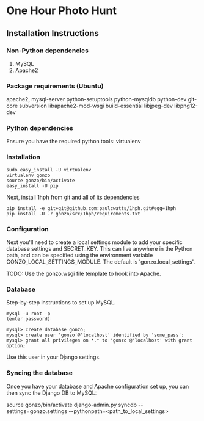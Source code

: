 # One Hour Photo Hunt

## Installation Instructions

### Non-Python dependencies

1. MySQL
1. Apache2

### Package requirements (Ubuntu)

apache2, mysql-server python-setuptools python-mysqldb python-dev git-core subversion libapache2-mod-wsgi build-essential libjpeg-dev libpng12-dev

### Python dependencies

Ensure you have the required python tools: virtualenv

### Installation

    sudo easy_install -U virtualenv
    virtualenv gonzo
    source gonzo/bin/activate
    easy_install -U pip

Next, install 1hph from git and all of its dependencies

    pip install -e git+git@github.com:paulcwatts/1hph.git#egg=1hph
    pip install -U -r gonzo/src/1hph/requirements.txt

### Configuration

Next you'll need to create a local settings module to add your specific database settings
and SECRET_KEY. This can live anywhere in the Python path, and can be specified using the environment
variable GONZO_LOCAL_SETTINGS_MODULE. The default is 'gonzo.local_settings'.

TODO: Use the gonzo.wsgi file template to hook into Apache.

### Database

Step-by-step instructions to set up MySQL.

    mysql -u root -p
    (enter password)

    mysql> create database gonzo;
    mysql> create user 'gonzo'@'localhost' identified by 'some_pass';
    mysql> grant all privileges on *.* to 'gonzo'@'localhost' with grant option;

Use this user in your Django settings.

### Syncing the database

Once you have your database and Apache configuration set up, you can then sync the Django DB to MySQL:

   source gonzo/bin/activate
   django-admin.py syncdb --settings=gonzo.settings --pythonpath=<path_to_local_settings>
